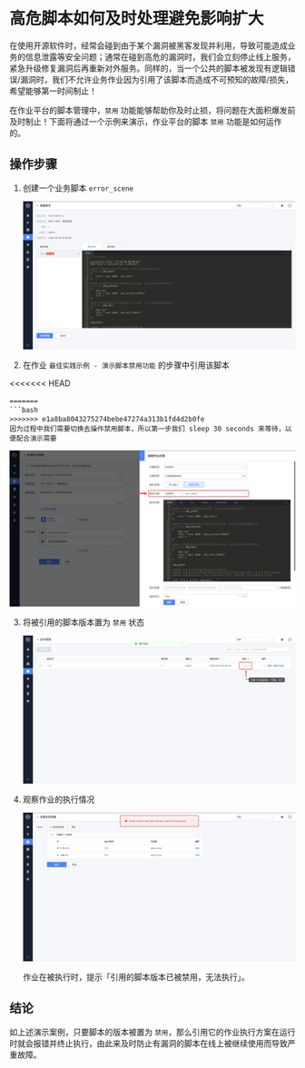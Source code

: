 # 高危脚本如何及时处理避免影响扩大

在使用开源软件时，经常会碰到由于某个漏洞被黑客发现并利用，导致可能造成业务的信息泄露等安全问题；通常在碰到高危的漏洞时，我们会立刻停止线上服务，紧急升级修复漏洞后再重新对外服务。同样的，当一个公共的脚本被发现有逻辑错误/漏洞时，我们不允许业务作业因为引用了该脚本而造成不可预知的故障/损失，希望能够第一时间制止！

在作业平台的脚本管理中，`禁用` 功能能够帮助你及时止损，将问题在大面积爆发前及时制止！下面将通过一个示例来演示，作业平台的脚本 `禁用` 功能是如何运作的。

## 操作步骤

1. 创建一个业务脚本 `error_scene`

   ![image-20200504024942856](media/image-20200504024942856.png)

2. 在作业 `最佳实践示例 - 演示脚本禁用功能` 的步骤中引用该脚本

<<<<<<< HEAD
   ```plain
=======
   ```bash
>>>>>>> e1a8ba8043275274bebe47274a313b1fd4d2b0fe
   因为过程中我们需要切换去操作禁用脚本，所以第一步我们 sleep 30 seconds 来等待，以便配合演示需要
   ```

   ![image-20200504025400870](media/image-20200504025400870.png)

3. 将被引用的脚本版本置为 `禁用` 状态

   ![image-20200504025729960](media/image-20200504025729960.png)

4. 观察作业的执行情况

   ![image-20200504030008312](media/image-20200504030008312.png)

   作业在被执行时，提示「引用的脚本版本已被禁用，无法执行」。

## 结论

如上述演示案例，只要脚本的版本被置为 `禁用`，那么引用它的作业执行方案在运行时就会报错并终止执行，由此来及时防止有漏洞的脚本在线上被继续使用而导致严重故障。